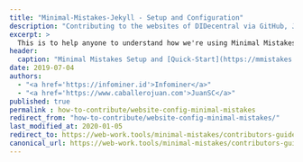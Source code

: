 ```yaml
---
title: "Minimal-Mistakes-Jekyll - Setup and Configuration"
description: "Contributing to the websites of DIDecentral via GitHub, Jekyll and Minimal Mistakes."
excerpt: >
  This is to help anyone to understand how we're using Minimal Mistakes to publish this and other web-sites. For contributors, or your own use, outside of this organization.
header:
  caption: "Minimal Mistakes Setup and [Quick-Start](https://mmistakes.github.io/minimal-mistakes/docs/quick-start-guide/)."
date: 2019-07-04
authors: 
  - "<a href='https://infominer.id'>Infominer</a>"
  - "<a href='https://www.caballerojuan.com'>JuanSC</a>"
published: true
permalink : how-to-contribute/website-config-minimal-mistakes
redirect_from: "how-to-contribute/website-config-minimal-mistakes/"
last_modified_at: 2020-01-05
redirect_to: https://web-work.tools/minimal-mistakes/contributors-guide/site-config/
canonical_url: https://web-work.tools/minimal-mistakes/contributors-guide/site-config/
---
```

